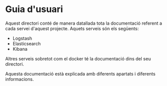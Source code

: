 # Guia d'usuari

Aquest directori conté de manera datallada tota la documentació referent a cada servei d'aquest projecte.
Aquets serveis són els següents:

- Logstash
- Elasticsearch
- Kibana

Altres serveis sobretot com el docker té la documentació dins del seu directori.

Aquesta documentació està explicada amb diferents apartats i diferents informacions.
